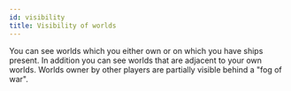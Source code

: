 ```yaml
---
id: visibility
title: Visibility of worlds
---
```


You can see worlds which you either own or on which you have ships present. In addition you can see worlds that are adjacent to your own worlds. Worlds owner by other players are partially visible behind a "fog of war".